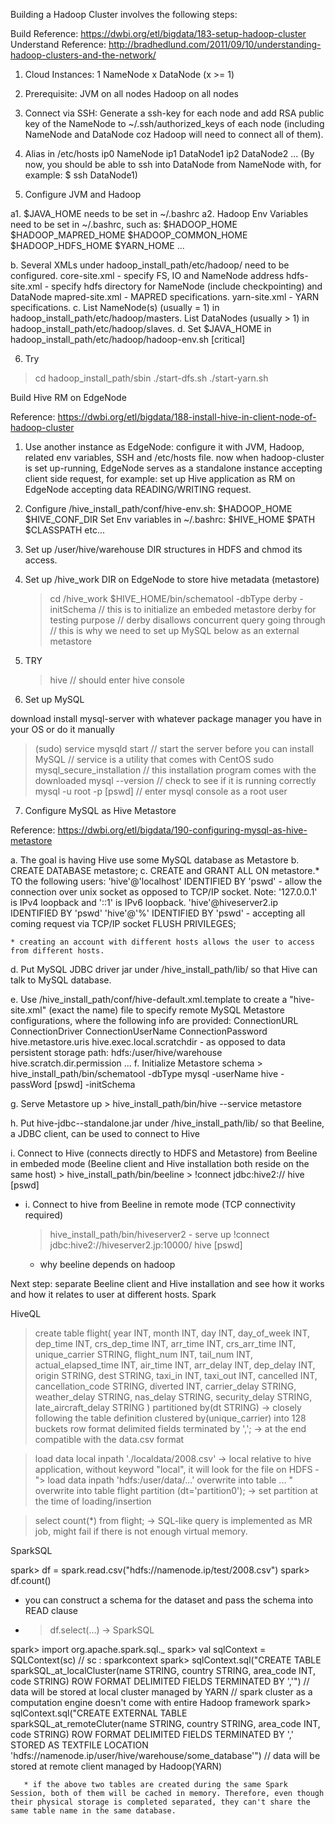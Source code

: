 Building a Hadoop Cluster involves the following steps:

Build Reference: https://dwbi.org/etl/bigdata/183-setup-hadoop-cluster
Understand Reference: http://bradhedlund.com/2011/09/10/understanding-hadoop-clusters-and-the-network/

1. Cloud Instances:
  1 NameNode
  x DataNode (x >= 1)

2. Prerequisite:
  JVM on all nodes
  Hadoop on all nodes

3. Connect via SSH:
  Generate a ssh-key for each node and add RSA public key of the NameNode to
  ~/.ssh/authorized_keys of each node (including NameNode and DataNode coz
  Hadoop will need to connect all of them).

4. Alias in /etc/hosts
  ip0 NameNode
  ip1 DataNode1
  ip2 DataNode2
  ...
  (By now, you should be able to ssh into DataNode from NameNode with, for example: $ ssh DataNode1)

5. Configure JVM and Hadoop

  a1. $JAVA_HOME needs to be set in ~/.bashrc
  a2. Hadoop Env Variables need to be set in ~/.bashrc, such as:
    $HADOOP_HOME
    $HADOOP_MAPRED_HOME
    $HADOOP_COMMON_HOME
    $HADOOP_HDFS_HOME
    $YARN_HOME
    ...

  b. Several XMLs under hadoop_install_path/etc/hadoop/ need to be configured.
    core-site.xml - specify FS, IO and NameNode address
    hdfs-site.xml - specify hdfs directory for NameNode (include checkpointing) and DataNode
    mapred-site.xml - MAPRED specifications.
    yarn-site.xml - YARN specifications.
  c. List NameNode(s) (usually = 1) in hadoop_install_path/etc/hadoop/masters.
     List DataNodes (usually > 1) in hadoop_install_path/etc/hadoop/slaves.
  d. Set $JAVA_HOME in hadoop_install_path/etc/hadoop/hadoop-env.sh [critical]

6. Try
  > cd hadoop_install_path/sbin
  > ./start-dfs.sh
  > ./start-yarn.sh


Build Hive RM on EdgeNode

Reference: https://dwbi.org/etl/bigdata/188-install-hive-in-client-node-of-hadoop-cluster

1. Use another instance as EdgeNode:
  configure it with JVM, Hadoop, related env variables, SSH and /etc/hosts file.
  now when hadoop-cluster is set up-running, EdgeNode serves as a standalone instance accepting client side request,
  for example: set up Hive application as RM on EdgeNode accepting data READING/WRITING request.

2. Configure /hive_install_path/conf/hive-env.sh:
    $HADOOP_HOME
    $HIVE_CONF_DIR
   Set Env variables in ~/.bashrc:
    $HIVE_HOME
    $PATH
    $CLASSPATH
    etc...

3. Set up /user/hive/warehouse DIR structures in HDFS and chmod its access.

4. Set up /hive_work DIR on EdgeNode to store hive metadata (metastore)
    > cd /hive_work
    > $HIVE_HOME/bin/schematool -dbType derby -initSchema
    // this is to initialize an embeded metastore derby for testing purpose
    // derby disallows concurrent query going through
    // this is why we need to set up MySQL below as an external metastore

5. TRY
    > hive // should enter hive console

6. Set up MySQL

  download install mysql-server with whatever package manager you have in your OS or do it manually
  > (sudo) service mysqld start
  // start the server before you can install MySQL
  // service is a utility that comes with CentOS
  > sudo mysql_secure_installation
  // this installation program comes with the downloaded
  > mysql --version
  // check to see if it is running correctly
  > mysql -u root -p [pswd]
  // enter mysql console as a root user

7. Configure MySQL as Hive Metastore

Reference: https://dwbi.org/etl/bigdata/190-configuring-mysql-as-hive-metastore

  a. The goal is having Hive use some MySQL database as Metastore
  b. CREATE DATABASE metastore;
  c. CREATE and GRANT ALL ON metastore.* TO the following users:
      'hive'@'localhost' IDENTIFIED BY 'pswd' - allow the connection over unix socket as opposed to TCP/IP socket. Note: '127.0.0.1' is IPv4 loopback and '::1' is IPv6 loopback.
      'hive'@hiveserver2.ip IDENTIFIED BY 'pswd'
      'hive'@'%' IDENTIFIED BY 'pswd' - accepting all coming request via TCP/IP socket
     FLUSH PRIVILEGES;

    * creating an account with different hosts allows the user to access from different hosts.

  d. Put MySQL JDBC driver jar under /hive_install_path/lib/ so that Hive can talk to MySQL database.

  e. Use /hive_install_path/conf/hive-default.xml.template to create a "hive-site.xml" (exact the name) file to specify remote MySQL Metastore configurations, where the following info are provided:
      ConnectionURL
      ConnectionDriver
      ConnectionUserName
      ConnectionPassword
      hive.metastore.uris
      hive.exec.local.scratchdir - as opposed to data persistent storage path: hdfs:/user/hive/warehouse
      hive.scratch.dir.permission
      ...
  f. Initialize Metastore schema
      > hive_install_path/bin/schematool -dbType mysql -userName hive -passWord [pswd] -initSchema

  g. Serve Metastore up
      > hive_install_path/bin/hive --service metastore

  h. Put hive-jdbc-<version>-standalone.jar under /hive_install_path/lib/
     so that Beeline, a JDBC client, can be used to connect to Hive

  i. Connect to Hive (connects directly to HDFS and Metastore) from Beeline in embeded mode (Beeline client and Hive installation both reside on the same host)
      > hive_install_path/bin/beeline
      > !connect jdbc:hive2:// hive [pswd]

  * i. Connect to hive from Beeline in remote mode (TCP connectivity required)
      > hive_install_path/bin/hiveserver2 - serve up
      > !connect jdbc:hive2://hiveserver2.jp:10000/<db> hive [pswd]

    * why beeline depends on hadoop

Next step: separate Beeline client and Hive installation and see how it works and how it relates to user at different hosts.
           Spark


HiveQL

> create table flight(
>   year INT,
>   month INT,
>   day INT,
>   day_of_week INT,
>   dep_time INT,
>   crs_dep_time INT,
>   arr_time INT,
>   crs_arr_time INT,
>   unique_carrier STRING,
>   flight_num INT,
>   tail_num INT,
>   actual_elapsed_time INT,
>   air_time INT,
>   arr_delay INT,
>   dep_delay INT,
>   origin STRING,
>   dest STRING,
>   taxi_in INT,
>   taxi_out INT,
>   cancelled INT,
>   cancellation_code STRING,
>   diverted INT,
>   carrier_delay STRING,
>   weather_delay STRING,
>   nas_delay STRING,
>   security_delay STRING,
>   late_aircraft_delay STRING
>   )
>   partitioned by(dt STRING) -> closely following the table definition
>   clustered by(unique_carrier) into 128 buckets
>   row format delimited
>   fields terminated by ','; -> at the end compatible with the data.csv format

> load data
> local inpath './localdata/2008.csv' -> local relative to hive application, without keyword "local", it will look for the file on HDFS - "> load data inpath 'hdfs:/user/data/...' overwrite into table ... "
> overwrite into table flight
> partition (dt='partition0'); -> set partition at the time of loading/insertion

> select count(*) from flight; -> SQL-like query is implemented as MR job, might fail if there is not enough virtual memory.

SparkSQL

spark> df = spark.read.csv("hdfs://namenode.ip/test/2008.csv")
spark> df.count()

  * you can construct a schema for the dataset and pass the schema into READ clause
  * > df.select(...) -> SparkSQL

spark> import org.apache.spark.sql._
spark> val sqlContext = SQLContext(sc)
        // sc : sparkcontext
spark> sqlContext.sql("CREATE TABLE sparkSQL_at_localCluster(name STRING, country STRING, area_code INT, code STRING) ROW FORMAT DELIMITED FIELDS TERMINATED BY ','")
        // data will be stored at local cluster managed by YARN
        // spark cluster as a computation engine doesn't come with entire Hadoop framework
spark> sqlContext.sql("CREATE EXTERNAL TABLE sparkSQL_at_remoteCluter(name STRING, country STRING, area_code INT, code STRING) ROW FORMAT DELIMITED FIELDS TERMINATED BY ',' STORED AS TEXTFILE LOCATION 'hdfs://namenode.ip/user/hive/warehouse/some_database'")
        // data will be stored at remote client managed by Hadoop(YARN)

       * if the above two tables are created during the same Spark Session, both of them will be cached in memory. Therefore, even though their physical storage is completed separated, they can't share the same table name in the same database.
